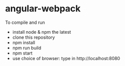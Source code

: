 # angular-webpack
To compile and run
- install node & npm the latest
- clone this repository
- npm install
- npm run build
- npm start
- use choice of browser: type in http://localhost:8080

